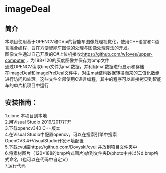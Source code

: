 # imageDeal
## 简介 
  本项目使用基于OPENCV和CVui的智能车图像处理视觉化，使用C++语言和C语言混合编程，旨在方便智能车图像的处理与图像处理算法的开发。  
  图像文件通过自己开发的C#上位机接收:https://github.com/w1oves/upper-computer ，为188*120的灰度图像并保存为bmp文件  
  通过OPENCV读取bmp文件为mat数据，并利用mat数据进行显示和存储  
  在imageDeal和imagePreDeal文件中，对由mat结构数据转换而来的二值化数组进行访问和处理。这些文件全部使用C语言编程，其中的程序可以直接拷贝到智能车的单片机项目中运行 
 
## 安装指南：
1.clone 本项目到本地  
2.用Visual Studio 2019/2017打开  
3.下载opencv340 C++版本  
4.在Visual Studio中配置opencv，可以在搜索引擎中搜索 OpenCV3.4+VisualStudio开发环境配置  
5.下载cvui库https://github.com/Dovyski/cvui 并放到项目文件夹中  
6.将素材图片（120*188的bmp格式图片)放到文件夹D/photo中并以%d.bmp格式命名（也可以在代码中自定义）  
7.运行代码  

